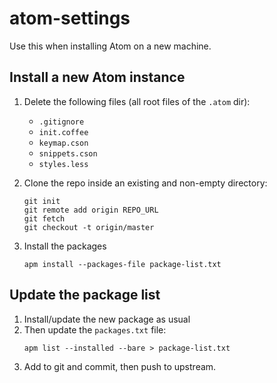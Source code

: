 # atom-settings

Use this when installing Atom on a new machine.

## Install a new Atom instance

1. Delete the following files (all root files of the `.atom` dir):   

    * `.gitignore`
    * `init.coffee`
    * `keymap.cson`
    * `snippets.cson`
    * `styles.less`

1. Clone the repo inside an existing and non-empty directory:  
    ```
    git init
    git remote add origin REPO_URL
    git fetch
    git checkout -t origin/master
    ```
1. Install the packages  
    ```
    apm install --packages-file package-list.txt
    ```


## Update the package list

1. Install/update the new package as usual
1. Then update the `packages.txt` file:  
    ```
    apm list --installed --bare > package-list.txt
    ```
1. Add to git and commit, then push to upstream.
